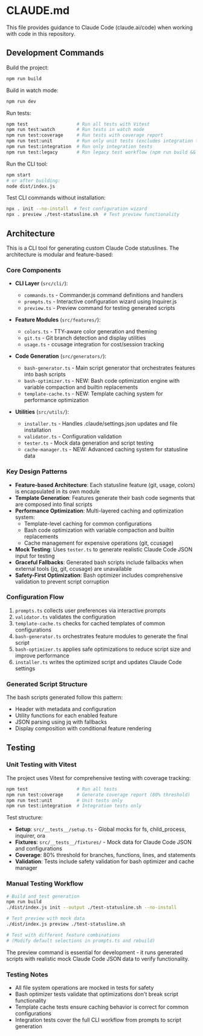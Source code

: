 # CLAUDE.md

This file provides guidance to Claude Code (claude.ai/code) when working with code in this repository.

## Development Commands

Build the project:
```bash
npm run build
```

Build in watch mode:
```bash
npm run dev
```

Run tests:
```bash
npm test                  # Run all tests with Vitest
npm run test:watch        # Run tests in watch mode
npm run test:coverage     # Run tests with coverage report
npm run test:unit         # Run only unit tests (excludes integration tests)
npm run test:integration  # Run only integration tests
npm run test:legacy       # Run legacy test workflow (npm run build && node dist/test.js)
```

Run the CLI tool:
```bash
npm start
# or after building:
node dist/index.js
```

Test CLI commands without installation:
```bash
npx . init --no-install  # Test configuration wizard
npx . preview ./test-statusline.sh  # Test preview functionality
```

## Architecture

This is a CLI tool for generating custom Claude Code statuslines. The architecture is modular and feature-based:

### Core Components

- **CLI Layer** (`src/cli/`):
  - `commands.ts` - Commander.js command definitions and handlers
  - `prompts.ts` - Interactive configuration wizard using Inquirer.js
  - `preview.ts` - Preview command for testing generated scripts

- **Feature Modules** (`src/features/`):
  - `colors.ts` - TTY-aware color generation and theming
  - `git.ts` - Git branch detection and display utilities
  - `usage.ts` - ccusage integration for cost/session tracking

- **Code Generation** (`src/generators/`):
  - `bash-generator.ts` - Main script generator that orchestrates features into bash scripts
  - `bash-optimizer.ts` - NEW: Bash code optimization engine with variable compaction and builtin replacements
  - `template-cache.ts` - NEW: Template caching system for performance optimization

- **Utilities** (`src/utils/`):
  - `installer.ts` - Handles .claude/settings.json updates and file installation
  - `validator.ts` - Configuration validation
  - `tester.ts` - Mock data generation and script testing
  - `cache-manager.ts` - NEW: Advanced caching system for statusline data

### Key Design Patterns

- **Feature-based Architecture**: Each statusline feature (git, usage, colors) is encapsulated in its own module
- **Template Generation**: Features generate their bash code segments that are composed into final scripts
- **Performance Optimization**: Multi-layered caching and optimization system:
  - Template-level caching for common configurations
  - Bash code optimization with variable compaction and builtin replacements
  - Cache management for expensive operations (git, ccusage)
- **Mock Testing**: Uses `tester.ts` to generate realistic Claude Code JSON input for testing
- **Graceful Fallbacks**: Generated bash scripts include fallbacks when external tools (jq, git, ccusage) are unavailable
- **Safety-First Optimization**: Bash optimizer includes comprehensive validation to prevent script corruption

### Configuration Flow

1. `prompts.ts` collects user preferences via interactive prompts
2. `validator.ts` validates the configuration
3. `template-cache.ts` checks for cached templates of common configurations
4. `bash-generator.ts` orchestrates feature modules to generate the final script
5. `bash-optimizer.ts` applies safe optimizations to reduce script size and improve performance
6. `installer.ts` writes the optimized script and updates Claude Code settings

### Generated Script Structure

The bash scripts generated follow this pattern:
- Header with metadata and configuration
- Utility functions for each enabled feature
- JSON parsing using jq with fallbacks
- Display composition with conditional feature rendering

## Testing

### Unit Testing with Vitest

The project uses Vitest for comprehensive testing with coverage tracking:

```bash
npm test                  # Run all tests
npm run test:coverage     # Generate coverage report (80% threshold)
npm run test:unit         # Unit tests only
npm run test:integration  # Integration tests only
```

Test structure:
- **Setup**: `src/__tests__/setup.ts` - Global mocks for fs, child_process, inquirer, ora
- **Fixtures**: `src/__tests__/fixtures/` - Mock data for Claude Code JSON and configurations
- **Coverage**: 80% threshold for branches, functions, lines, and statements
- **Validation**: Tests include safety validation for bash optimizer and cache manager

### Manual Testing Workflow

```bash
# Build and test generation
npm run build
./dist/index.js init --output ./test-statusline.sh --no-install

# Test preview with mock data
./dist/index.js preview ./test-statusline.sh

# Test with different feature combinations
# (Modify default selections in prompts.ts and rebuild)
```

The preview command is essential for development - it runs generated scripts with realistic mock Claude Code JSON data to verify functionality.

### Testing Notes

- All file system operations are mocked in tests for safety
- Bash optimizer tests validate that optimizations don't break script functionality
- Template cache tests ensure caching behavior is correct for common configurations
- Integration tests cover the full CLI workflow from prompts to script generation